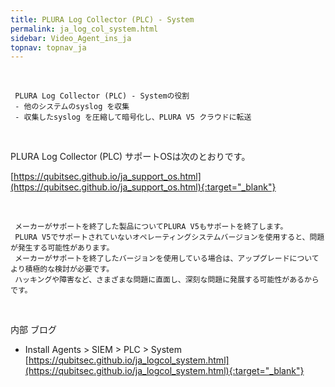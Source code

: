 ```yaml
---
title: PLURA Log Collector (PLC) - System
permalink: ja_log_col_system.html
sidebar: Video_Agent_ins_ja
topnav: topnav_ja
---
```


<!-- <style>.embed-container { position: relative; padding-bottom: 56.25%; height: 0; overflow: hidden; max-width: 100%; } .embed-container iframe, .embed-container object, .embed-container embed { position: absolute; top: 0; left: 0; width: 100%; height: 100%; }</style><div class='embed-container'><iframe src='https://www.youtube.com/embed/hcpCi-caysQ' frameborder='0' allowfullscreen></iframe></div> -->

<br />

     PLURA Log Collector (PLC) - Systemの役割
     - 他のシステムのsyslog を収集
     - 収集したsyslog を圧縮して暗号化し、PLURA V5 クラウドに転送

<br />

PLURA Log Collector (PLC) サポートOSは次のとおりです。

[https://qubitsec.github.io/ja_support_os.html](https://qubitsec.github.io/ja_support_os.html){:target="_blank"}

<br />

     メーカーがサポートを終了した製品についてPLURA V5もサポートを終了します。  
     PLURA V5でサポートされていないオペレーティングシステムバージョンを使用すると、問題が発生する可能性があります。  
     メーカーがサポートを終了したバージョンを使用している場合は、アップグレードについてより積極的な検討が必要です。 
     ハッキングや障害など、さまざまな問題に直面し、深刻な問題に発展する可能性があるからです。

<br />

内部 ブログ  

- Install Agents > SIEM > PLC > System   
[https://qubitsec.github.io/ja_logcol_system.html](https://qubitsec.github.io/ja_logcol_system.html){:target="_blank"}
